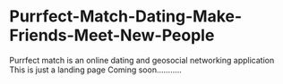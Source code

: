 # Purrfect-Match-Dating-Make-Friends-Meet-New-People
Purrfect match is an online dating and geosocial networking application
This is just a landing page 
Coming soon...........
